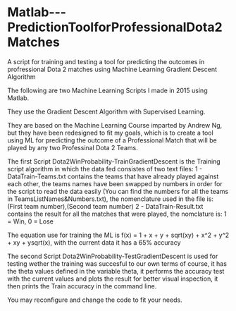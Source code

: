# Matlab---PredictionToolforProfessionalDota2Matches
A script for training and testing a tool for predicting the outcomes in profressional Dota 2 matches using Machine Learning Gradient Descent Algorithm 

The following are two Machine Learning Scripts I made in 2015 using Matlab.

They use the Gradient Descent Algorithm with Supervised Learning.

They are based on the Machine Learning Course imparted by Andrew Ng, but they have been redesigned to fit my goals, which is to create a tool using ML for predicting the outcome of a Professional Match that will be played by any two Professinal Dota 2 Teams.

The first Script Dota2WinProbability-TrainGradientDescent is the Training script algorithm in which the data fed consistes of two text files:
	1 - DataTrain-Teams.txt contains the teams that have already played against each other, the teams names have been swapped by numbers in order for the script to read the data easily (You can find the numbers for all the teams in TeamsListNames&Numbers.txt), the nomenclature used in the file is:
		(First team number),(Second team number)
	2 - DataTrain-Result.txt contains the result for all the matches that were played, the nomclature is: 
		1 = Win, 0 = Lose

The equation use for training the ML is f(x) = 1 + x + y + sqrt(xy) + x^2 + y^2 + xy + ysqrt(x), with the current data it has a 65% accuracy

The second Script Dota2WinProbability-TestGradientDescent is used for testing wether the training was succesful to our own terms of course, it has the theta values defined in the variable theta, it performs the accuracy test with the current values and plots the result for better visual inspection, it then prints the Train accuracy in the command line.

You may reconfigure and change the code to fit your needs.
